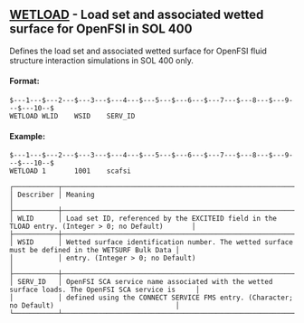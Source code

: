 ## [WETLOAD](https://help.hexagonmi.com/bundle/MSC_Nastran_2022.4/page/Nastran_Combined_Book/qrg/bulktuv/TOC.WETLOAD.xhtml) - Load set and associated wetted surface for OpenFSI in SOL 400

Defines the load set and associated wetted surface for OpenFSI fluid structure interaction simulations in SOL 400 only.

#### Format:

```nastran
$---1---$---2---$---3---$---4---$---5---$---6---$---7---$---8---$---9---$---10--$
WETLOAD WLID    WSID    SERV_ID                                                 
```

#### Example:

```nastran
$---1---$---2---$---3---$---4---$---5---$---6---$---7---$---8---$---9---$---10--$
WETLOAD 1       1001    scafsi                                                  
```

```text
┌───────────┬───────────────────────────────────────────────────────────────────────────────────────────────────┐
│ Describer │ Meaning                                                                                           │
├───────────┼───────────────────────────────────────────────────────────────────────────────────────────────────┤
│ WLID      │ Load set ID, referenced by the EXCITEID field in the TLOAD entry. (Integer > 0; no Default)       │
├───────────┼───────────────────────────────────────────────────────────────────────────────────────────────────┤
│ WSID      │ Wetted surface identification number. The wetted surface must be defined in the WETSURF Bulk Data │
│           │ entry. (Integer > 0; no Default)                                                                  │
├───────────┼───────────────────────────────────────────────────────────────────────────────────────────────────┤
│ SERV_ID   │ OpenFSI SCA service name associated with the wetted surface loads. The OpenFSI SCA service is     │
│           │ defined using the CONNECT SERVICE FMS entry. (Character; no Default)                              │
└───────────┴───────────────────────────────────────────────────────────────────────────────────────────────────┘
```

